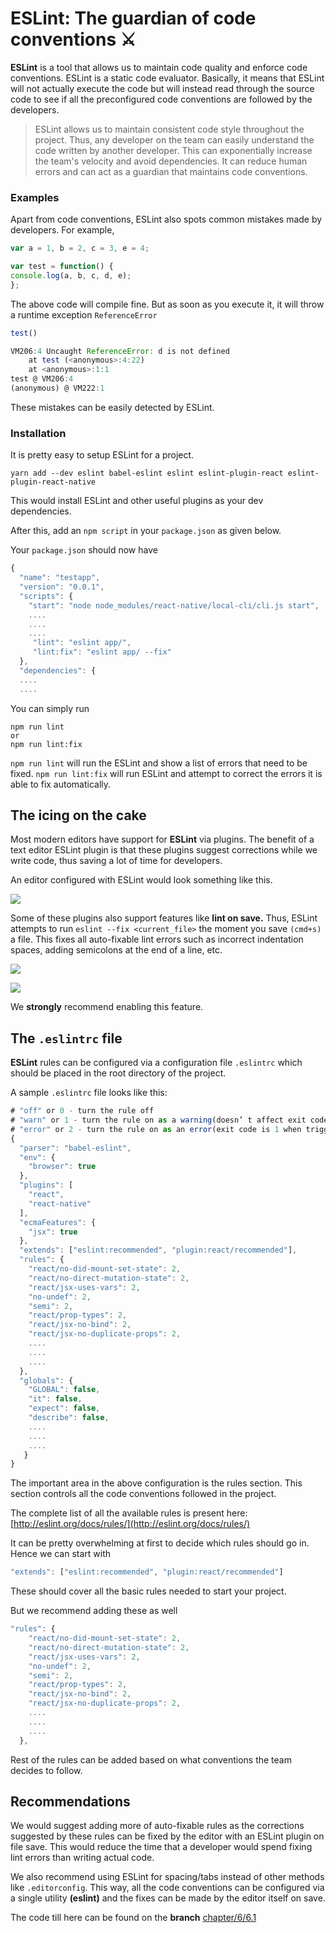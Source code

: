 # ESLint: The guardian of code conventions ⚔️

**ESLint** is a tool that allows us to maintain code quality and enforce code conventions. ESLint is a static code evaluator. Basically, it means that ESLint will not actually execute the code but will instead read through the source code to see if all the preconfigured code conventions are followed by the developers.

> ESLint allows us to maintain consistent code style throughout the project. Thus, any developer on the team can easily understand the code written by another developer. This can exponentially increase the team's velocity and avoid dependencies. It can reduce human errors and can act as a guardian that maintains code conventions.

### Examples

Apart from code conventions, ESLint also spots common mistakes made by developers. For example,

```javascript
var a = 1, b = 2, c = 3, e = 4;

var test = function() {
console.log(a, b, c, d, e);
};
```

The above code will compile fine. But as soon as you execute it, it will throw a runtime exception `ReferenceError`

```javascript
test()

VM206:4 Uncaught ReferenceError: d is not defined
    at test (<anonymous>:4:22)
    at <anonymous>:1:1
test @ VM206:4
(anonymous) @ VM222:1
```

These mistakes can be easily detected by ESLint.

### Installation

It is pretty easy to setup ESLint for a project.

```text
yarn add --dev eslint babel-eslint eslint eslint-plugin-react eslint-plugin-react-native
```

This would install ESLint and other useful plugins as your dev dependencies.

After this, add an `npm script` in your `package.json` as given below.

Your `package.json` should now have

```javascript
{
  "name": "testapp",
  "version": "0.0.1",
  "scripts": {
    "start": "node node_modules/react-native/local-cli/cli.js start",
    ....
    ....
    ....
     "lint": "eslint app/",
     "lint:fix": "eslint app/ --fix"
  },
  "dependencies": {
  ....
  ....
```

You can simply run

```text
npm run lint
or
npm run lint:fix
```

`npm run lint` will run the ESLint and show a list of errors that need to be fixed. `npm run lint:fix` will run ESLint and attempt to correct the errors it is able to fix automatically.

## The icing on the cake

Most modern editors have support for **ESLint** via plugins. The benefit of a text editor ESLint plugin is that these plugins suggest corrections while we write code, thus saving a lot of time for developers.

An editor configured with ESLint would look something like this.

![](../../.gitbook/assets/eslint-error-editor.png)

Some of these plugins also support features like **lint on save.** Thus, ESLint attempts to run `eslint --fix <current_file>` the moment you save `(cmd+s)` a file. This fixes all auto-fixable lint errors such as incorrect indentation spaces, adding semicolons at the end of a line, etc.

![](../../.gitbook/assets/eslint-atom.png)

![](../../.gitbook/assets/atom-eslint-config.png)

We **strongly** recommend enabling this feature.

## The `.eslintrc` file

**ESLint** rules can be configured via a configuration file `.eslintrc` which should be placed in the root directory of the project.

A sample `.eslintrc` file looks like this:

```javascript
# "off" or 0 - turn the rule off
# "warn" or 1 - turn the rule on as a warning(doesn’ t affect exit code)
# "error" or 2 - turn the rule on as an error(exit code is 1 when triggered)
{
  "parser": "babel-eslint",
  "env": {
    "browser": true
  },
  "plugins": [
    "react",
    "react-native"
  ],
  "ecmaFeatures": {
    "jsx": true
  },
  "extends": ["eslint:recommended", "plugin:react/recommended"],
  "rules": {
    "react/no-did-mount-set-state": 2,
    "react/no-direct-mutation-state": 2,
    "react/jsx-uses-vars": 2,
    "no-undef": 2,
    "semi": 2,
    "react/prop-types": 2,
    "react/jsx-no-bind": 2,
    "react/jsx-no-duplicate-props": 2,
    ....
    ....
    ....
  },
  "globals": {
    "GLOBAL": false,
    "it": false,
    "expect": false,
    "describe": false,
    ....
    ....
    ....
   }
}
```

The important area in the above configuration is the rules section. This section controls all the code conventions followed in the project.

The complete list of all the available rules is present here: [http://eslint.org/docs/rules/](http://eslint.org/docs/rules/)

It can be pretty overwhelming at first to decide which rules should go in. Hence we can start with

```javascript
"extends": ["eslint:recommended", "plugin:react/recommended"]
```

These should cover all the basic rules needed to start your project.

But we recommend adding these as well

```javascript
"rules": {
    "react/no-did-mount-set-state": 2,
    "react/no-direct-mutation-state": 2,
    "react/jsx-uses-vars": 2,
    "no-undef": 2,
    "semi": 2,
    "react/prop-types": 2,
    "react/jsx-no-bind": 2,
    "react/jsx-no-duplicate-props": 2,
    ....
    ....
    ....
  },
```

Rest of the rules can be added based on what conventions the team decides to follow.

## Recommendations

We would suggest adding more of auto-fixable rules as the corrections suggested by these rules can be fixed by the editor with an ESLint plugin on file save. This would reduce the time that a developer would spend fixing lint errors than writing actual code.

We also recommend using ESLint for spacing/tabs instead of other methods like `.editorconfig`. This way, all the code conventions can be configured via a single utility **\(eslint\)** and the fixes can be made by the editor itself on save.

The code till here can be found on the **branch** [chapter/6/6.1](https://github.com/react-made-native-easy/note-taker/tree/chapter/6/6.1)


